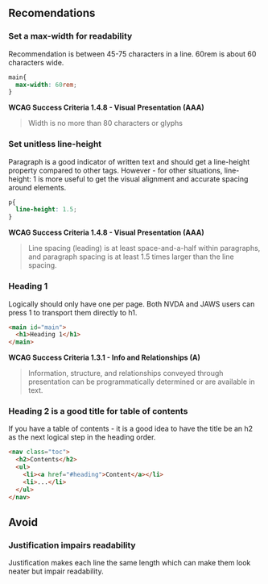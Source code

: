 ## Recomendations
### Set a max-width for readability
Recommendation is between 45-75 characters in a line. 60rem is about 60 characters wide. 
``` css
main{
  max-width: 60rem;
}
```
**WCAG Success Criteria 1.4.8 - Visual Presentation (AAA)**
> Width is no more than 80 characters or glyphs

### Set unitless line-height
Paragraph is a good indicator of written text and should get a line-height property compared to other tags. However - for other situations, line-height: 1 is more useful to get the visual alignment and accurate spacing around elements.  

``` css
p{
  line-height: 1.5;
}
```
**WCAG Success Criteria 1.4.8 - Visual Presentation (AAA)**
> Line spacing (leading) is at least space-and-a-half within paragraphs, and paragraph spacing is at least 1.5 times larger than the line spacing.

### Heading 1
Logically should only have one per page. Both NVDA and JAWS users can press 1 to transport them directly to h1.
``` html
<main id="main">
  <h1>Heading 1</h1>
</main>
```
**WCAG Success Criteria 1.3.1 - Info and Relationships (A)**
> Information, structure, and relationships conveyed through presentation can be programmatically determined or are available in text. 

### Heading 2 is a good title for table of contents
If you have a table of contents - it is a good idea to have the title be an h2 as the next logical step in the heading order. 
``` html
<nav class="toc">
  <h2>Contents</h2>
  <ul>
    <li><a href="#heading">Content</a></li>
    <li>...</li>
  </ul>
</nav>
```

## Avoid

### Justification impairs readability
Justification makes each line the same length which can make them look neater but impair readability. 